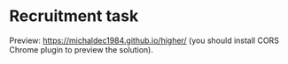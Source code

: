 # Recruitment task

Preview: https://michaldec1984.github.io/higher/ (you should install CORS Chrome plugin to preview the solution).
